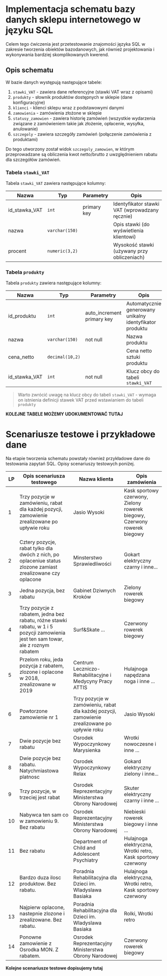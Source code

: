 # Implementacja schematu bazy danych sklepu internetowego w języku SQL

Celem tego ćwiczenia jest przetestowanie znajomości języka SQL w zakresie tworzenia obiektów bazodanowych,
jak również projektowania i wykonywania bardziej skomplikowanych kwerend.

## Opis schematu

W bazie danych występują następujące tabele:
1. `stawki_VAT` - zawiera dane referencyjne (stawki VAT wraz z opisami)
2. `produkty` - słownik produktów dostępnych w sklepie (dane konfiguracyjne)
3. `klienci` - klienci sklepu wraz z podstawowymi danymi
4. `zamowienia` - zamówienia złożone w sklepie
5. `statusy_zamowien` - zawiera historię zamówień (wszystkie wydarzenia związane z zamówieniem takie jak 
złożenie, opłacenie, wysyłka, anulowanie)
6. `szczegoly` - zawiera szczegóły zamówień (połączenie zamówienia z produktami)

Do tego utworzony został widok `szczegoly_zamowien`, w którym przeprowadzane są obliczenia kwot netto/brutto z uwzględnieniem rabatu dla szczegółów zamówień. 

### Tabela `stawki_VAT`

Tabela `stawki_VAT` zawiera następujące kolumny:

| Nazwa | Typ | Parametry | Opis |
| --- | --- | --- | --- |
| id_stawka_VAT | `int` | primary key | Identyfikator stawki VAT (wprowadzany ręcznie) |
| nazwa | `varchar(150)` | | Opis stawki (do wyświetlenia klientowi) |
| procent | `numeric(3,2)` | | Wysokość stawki (używany przy obliczeniach) |

### Tabela `produkty`

Tabela `produkty` zawiera następujące kolumny:

| Nazwa | Typ | Parametry | Opis |
| --- | --- | --- | --- |
| id_produktu | `int` | auto_increment primary key | Automatycznie generowany unikalny identyfikator produktu |
| nazwa | `varchar(150)` | not null | Nazwa produktu |
| cena_netto | `decimal(10,2)` | | Cena netto sztuki produktu |
| id_stawka_VAT | `int` | not null | Klucz obcy do tabeli `stawki_VAT` |

> Warto zwrócić uwagę na klucz obcy do tabeli `stawki_VAT` - wymaga on istnienia definicji stawek VAT przed wstawianiem do tabeli `produkty`

**KOLEJNE TABELE MOŻEMY UDOKUMENTOWAĆ TUTAJ**

# Scenariusze testowe i przykładowe dane

Na etapie tworzenia schematu powstały również przykładowe dane do testowania zapytań SQL. Opisy scenariuszy testowych poniżej.

| LP | Opis scenariusza testowego | Nazwa klienta | Opis zamówienia |
| --- | --- | --- | --- |
| 1 | Trzy pozycje w zamówieniu, rabat dla każdej pozycji, zamowienie zrealizowane po upływie roku | Jasio Wysoki | Kask sportowy czerwony, Zielony rowerek biegowy, Czerwony rowerek biegowy | 
| 2 | Cztery pozycje, rabat tylko dla dwóch z nich, po oplaceniue status zlozone zamiast zrealizowane czy oplacone| Minsterstwo Sprawiedliwości | Gokart elektryczny czarny i inne... |
| 3 | Jedna pozycja, bez rabatu | Gabinet Dziwnych Kroków | Zielony rowerek biegowy |
| 4 | Trzy  pozycje z rabatem, jedna bez rabatu, różne stawki rabatu, w 1 i 5 pozycji zamowienia jest ten sam towar, ale z roznym rabatem| Surf&Skate ... | Czerwony rowerek biegowy |
| 5 | Przelom roku, jeda pozycja z rabatem, zlozone  i oplacone w 2018, zrealizowane w 2019 | Centrum Leczniczo-Rehabilitacyjne i Medycyny Pracy ATTIS | Hulajnoga napędzana noga i inne ...|
| 6 | Powtorzone zamowienie nr 1 | Trzy pozycje w zamówieniu, rabat dla każdej pozycji, zamowienie zrealizowane po upływie roku | Jasio Wysoki | Kask sportowy czerwony, Zielony rowerek biegowy, Czerwony rowerek biegowy 
| 7 | Dwie pozycje bez rabatu | Osrodek Wypoczynkowy Marysienka | Wrotki nowoczesne i inne ... |
| 8 | Dwie pozycje bez rabatu. Natychmiastowa platnosc | Osrodek Wypoczynkowy Relax | Gokard elektryczny zielony i inne...|
| 9 | Trzy pozycje, w trzeciej jest rabat | Osrodek Reprezentacyjny Ministerstwa Obrony Narodowej | Skuter elektryczny czarny i inne ...|
|10 | Nabywca ten sam co w zamowieniu 9. Bez rabatu | Osrodek Reprezentacyjny Ministerstwa Obrony Narodowej | Niebieski rowerek biegowy i inne ...|
|11 | Bez rabatu | Department of Child and Adolescent Psychiatry | Hulajnoga elektryczna, Wrotki retro, Kask sportowy czerwony |
|12 | Bardzo duza ilosc produktow. Bez rabatu. | Poradnia Rehabilitacyjna dla Dzieci im. Wladyslawa Basiaka | Hulajnoga elektryczna, Wrotki retro, Kask sportowy czerwony |
|13 | Najpierw oplacone, nastepnie zlozone i zrealizowane. Bez rabatu. | Poradnia Rehabilitacyjna dla Dzieci im. Wladyslawa Basiaka | Rolki, Wrotki retro |
|14 | Ponowne zamowienie z Osrodka MON. Z rabatem. | Osrodek Reprezentacyjny Ministerstwa Obrony Narodowej | Czerwony rowerek biegowy|

**Kolejne scenariusze testowe dopisujemy tutaj**